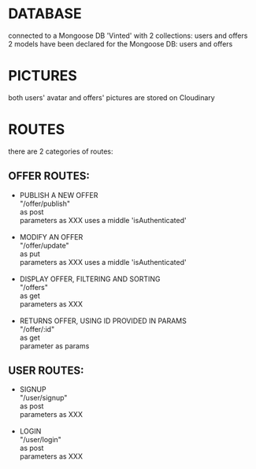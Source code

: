 # DATABASE

connected to a Mongoose DB 'Vinted' with 2 collections: users and offers  
2 models have been declared for the Mongoose DB: users and offers

# PICTURES

both users' avatar and offers' pictures are stored on Cloudinary

# ROUTES

there are 2 categories of routes:

## OFFER ROUTES:

- PUBLISH A NEW OFFER  
   "/offer/publish"  
   as post  
   parameters as XXX
  uses a middle 'isAuthenticated'  
  &nbsp;
- MODIFY AN OFFER  
  "/offer/update"  
  as put  
  parameters as XXX
  uses a middle 'isAuthenticated'  
   &nbsp;
- DISPLAY OFFER, FILTERING AND SORTING  
  "/offers"  
  as get  
  parameters as XXX  
  &nbsp;
- RETURNS OFFER, USING ID PROVIDED IN PARAMS  
  "/offer/:id"  
  as get  
  parameter as params

## USER ROUTES:

- SIGNUP  
  "/user/signup"  
  as post  
  parameters as XXX  
   &nbsp;
- LOGIN  
  "/user/login"  
  as post  
  parameters as XXX
